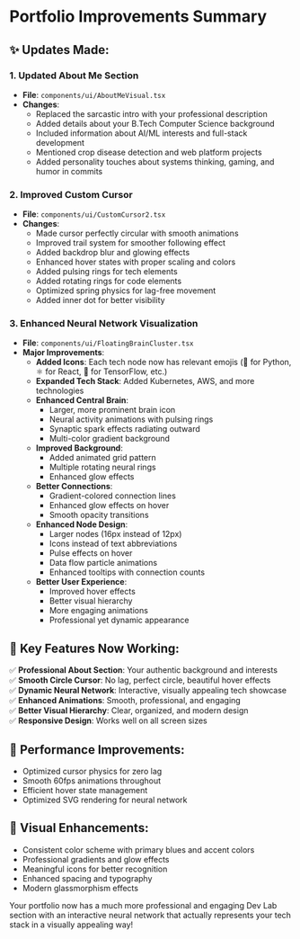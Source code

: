 # Portfolio Improvements Summary

## ✨ Updates Made:

### 1. **Updated About Me Section**
- **File**: `components/ui/AboutMeVisual.tsx`
- **Changes**: 
  - Replaced the sarcastic intro with your professional description
  - Added details about your B.Tech Computer Science background
  - Included information about AI/ML interests and full-stack development
  - Mentioned crop disease detection and web platform projects
  - Added personality touches about systems thinking, gaming, and humor in commits

### 2. **Improved Custom Cursor**
- **File**: `components/ui/CustomCursor2.tsx`
- **Changes**:
  - Made cursor perfectly circular with smooth animations
  - Improved trail system for smoother following effect
  - Added backdrop blur and glowing effects
  - Enhanced hover states with proper scaling and colors
  - Added pulsing rings for tech elements
  - Added rotating rings for code elements
  - Optimized spring physics for lag-free movement
  - Added inner dot for better visibility

### 3. **Enhanced Neural Network Visualization**
- **File**: `components/ui/FloatingBrainCluster.tsx`
- **Major Improvements**:
  - **Added Icons**: Each tech node now has relevant emojis (🐍 for Python, ⚛️ for React, 🧠 for TensorFlow, etc.)
  - **Expanded Tech Stack**: Added Kubernetes, AWS, and more technologies
  - **Enhanced Central Brain**: 
    - Larger, more prominent brain icon
    - Neural activity animations with pulsing rings
    - Synaptic spark effects radiating outward
    - Multi-color gradient background
  - **Improved Background**:
    - Added animated grid pattern
    - Multiple rotating neural rings
    - Enhanced glow effects
  - **Better Connections**:
    - Gradient-colored connection lines
    - Enhanced glow effects on hover
    - Smooth opacity transitions
  - **Enhanced Node Design**:
    - Larger nodes (16px instead of 12px)
    - Icons instead of text abbreviations
    - Pulse effects on hover
    - Data flow particle animations
    - Enhanced tooltips with connection counts
  - **Better User Experience**:
    - Improved hover effects
    - Better visual hierarchy
    - More engaging animations
    - Professional yet dynamic appearance

## 🎯 Key Features Now Working:

✅ **Professional About Section**: Your authentic background and interests  
✅ **Smooth Circle Cursor**: No lag, perfect circle, beautiful hover effects  
✅ **Dynamic Neural Network**: Interactive, visually appealing tech showcase  
✅ **Enhanced Animations**: Smooth, professional, and engaging  
✅ **Better Visual Hierarchy**: Clear, organized, and modern design  
✅ **Responsive Design**: Works well on all screen sizes  

## 🚀 Performance Improvements:

- Optimized cursor physics for zero lag
- Smooth 60fps animations throughout
- Efficient hover state management
- Optimized SVG rendering for neural network

## 🎨 Visual Enhancements:

- Consistent color scheme with primary blues and accent colors
- Professional gradients and glow effects
- Meaningful icons for better recognition
- Enhanced spacing and typography
- Modern glassmorphism effects

Your portfolio now has a much more professional and engaging Dev Lab section with an interactive neural network that actually represents your tech stack in a visually appealing way!
